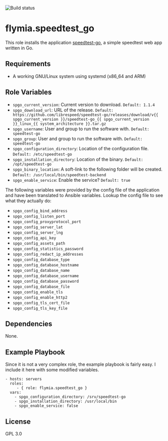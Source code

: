 ![Build status](https://github.com/flymia/ansible-speedtest_go/actions/workflows/ci.yml/badge.svg)

flymia.speedtest_go
=========

This role installs the application [speedtest-go](https://github.com/librespeed/speedtest-go), a simple speedtest web app written in Go.

Requirements
------------

* A working GNU/Linux system using systemd (x86_64 and ARM)

Role Variables
--------------

* ```spgo_current_version```: Current version to download. ```Default: 1.1.4```
* ```spgo_download_url```: URL of the release. ```Default: https://github.com/librespeed/speedtest-go/releases/download/v{{ spgo_current_version }}/speedtest-go_{{ spgo_current_version }}_linux_{{ system_architecture }}.tar.gz```
* ```spgo_username```: User and group to run the software with. ```Default: speedtest-go```
* ```spgo_group```: User and group to run the software with. ```Default: speedtest-go```
* ```spgo_configuration_directory```: Location of the configuration file. ```Default: /etc/speedtest-go```
* ```spgo_installation_directory```: Location of the binary. ```Default: /opt/speedtest-go```
* ```spgo_binary_location```: A soft-link to the following folder will be created. ```Default: /usr/local/bin/speedtest-backend```
* ```spgo_enable_service```: Enable the service? ```Default: true```

The following variables were provided by the config file of the application and have been translated to Ansible variables. Lookup the config file to see what they actually do:

* ```spgo_config_bind_address```
* ```spgo_config_listen_port```
* ```spgo_config_proxyprotocol_port```
* ```spgo_config_server_lat```
* ```spgo_config_server_lng```
* ```spgo_config_api_key```
* ```spgo_config_assets_path```
* ```spgo_config_statistics_password```
* ```spgo_config_redact_ip_addresses```
* ```spgo_config_database_type```
* ```spgo_config_database_hostname```
* ```spgo_config_database_name```
* ```spgo_config_database_username```
* ```spgo_config_database_password```
* ```spgo_config_database_file```
* ```spgo_config_enable_tls```
* ```spgo_config_enable_http2```
* ```spgo_config_tls_cert_file```
* ```spgo_config_tls_key_file```

Dependencies
------------

None.

Example Playbook
----------------

Since it is not a very complex role, the example playbook is fairly easy. I include it here with some modified variables.

    - hosts: servers
      roles:
         - { role: flymia.speedtest_go }
      vars:
        - spgo_configuration_directory: /srv/speedtest-go
        - spgo_installation_directory: /usr/local/bin
        - spgo_enable_service: false

License
-------

GPL 3.0

